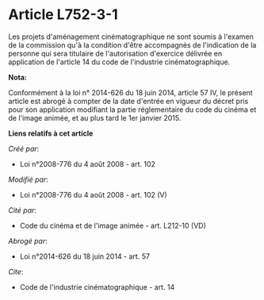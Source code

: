 # Article L752-3-1

Les projets d'aménagement cinématographique ne sont soumis à l'examen de la commission qu'à la condition d'être accompagnés
de l'indication de la personne qui sera titulaire de l'autorisation d'exercice délivrée en application de l'article 14 du
code de l'industrie cinématographique.

**Nota:**

Conformément à la loi n° 2014-626 du 18 juin 2014, article 57 IV, le présent article est abrogé à compter de la date d'entrée
en vigueur du décret pris pour son application modifiant la partie réglementaire du code du cinéma et de l'image animée, et
au plus tard le 1er janvier 2015.

**Liens relatifs à cet article**

_Créé par_:

  - Loi n°2008-776 du 4 août 2008 - art. 102

_Modifié par_:

  - Loi n°2008-776 du 4 août 2008 - art. 102 (V)

_Cité par_:

  - Code du cinéma et de l'image animée - art. L212-10 (VD)

_Abrogé par_:

  - Loi n°2014-626 du 18 juin 2014 - art. 57

_Cite_:

  - Code de l'industrie cinématographique - art. 14

